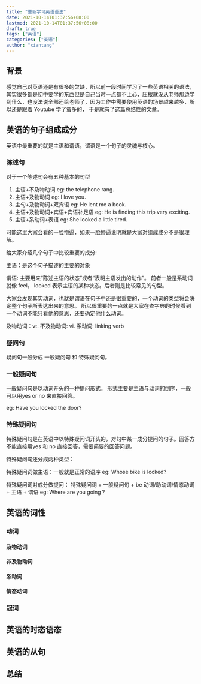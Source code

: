 ```yaml
---
title: "重新学习英语语法"
date: 2021-10-14T01:37:56+08:00
lastmod: 2021-10-14T01:37:56+08:00
draft: true
tags: ["英语"]
categories: ["英语"]
author: "xiantang"
---
```



## 背景


感觉自己对英语还是有很多的欠缺，所以前一段时间学习了一些英语相关的语法，其实很多都是初中要学的东西但是自己当时一点都不上心，压根就没从老师那边学到什么，也没法说全部还给老师了，因为工作中需要使用英语的场景越来越多，所以还是跟着 Youtube 学了蛮多的， 于是就有了这篇总结性的文章。

## 英语的句子组成成分

英语中最重要的就是主语和谓语，谓语是一个句子的灵魂与核心。

### 陈述句

对于一个陈述句会有五种基本的句型

1. 主语+不及物动词 eg: the telephone rang.
2. 主语+及物动词 eg: I love you.
3. 主句+及物动词+双宾语 eg: He lent me a book.
4. 主语+及物动词+宾语+宾语补足语 eg: He is finding this trip very exciting.
5. 主语+系动词+表语 eg: She looked a little tired.

可能这里大家会看的一脸懵逼，如果一脸懵逼说明就是大家对组成成分不是很理解。

给大家介绍几个句子中比较重要的成分: 

主语：是这个句子描述的主要的对象

谓语: 主要用来“陈述主语的状态”或者“表明主语发出的动作”。 前者一般是系动词就像 feel， looked 表示主语的某种状态。后者则是比较常见的句型。


大家会发现其实动词，也就是谓语在句子中还是很重要的，一个动词的类型将会决定整个句子所表达出来的意思。 所以很重要的一点就是大家在查字典的时候看到一个动词不能只看他的意思，还要确定他什么动词。

及物动词：vt.
不及物动词: vi.
系动词: linking verb



### 疑问句

疑问句一般分成 一般疑问句 和 特殊疑问句。

### 一般疑问句

一般疑问句是以动词开头的一种提问形式。 形式主要是主语与动词的倒序，一般可以用yes or no 来直接回答。

eg: Have you locked the door?

### 特殊疑问句

特殊疑问句是在英语中以特殊疑问词开头的，对句中某一成分提问的句子。回答方不能直接用yes 和 no 直接回答，需要简要的回答问题。

特殊疑问句还分成两种类型：

特殊疑问词做主语：一般就是正常的语序 eg: Whose bike is locked?

特殊疑问词对成分做提问： 特殊疑问词 + 一般疑问句 + be 动词/助动词/情态动词 + 主语 + 谓语 eg: Where are you going？

## 英语的词性

### 动词

#### 及物动词

#### 非及物动词

#### 系动词

#### 情态动词

### 冠词

## 英语的时态语态

## 英语的从句

## 总结

